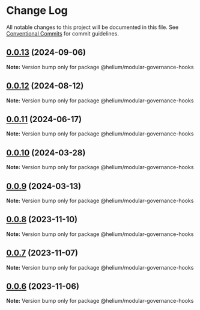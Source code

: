 # Change Log

All notable changes to this project will be documented in this file.
See [Conventional Commits](https://conventionalcommits.org) for commit guidelines.

## [0.0.13](https://github.com/helium/modular-governance/compare/v0.0.12...v0.0.13) (2024-09-06)

**Note:** Version bump only for package @helium/modular-governance-hooks





## [0.0.12](https://github.com/helium/modular-governance/compare/v0.0.10...v0.0.12) (2024-08-12)

**Note:** Version bump only for package @helium/modular-governance-hooks





## [0.0.11](https://github.com/helium/modular-governance/compare/v0.0.10...v0.0.11) (2024-06-17)

**Note:** Version bump only for package @helium/modular-governance-hooks





## [0.0.10](https://github.com/helium/modular-governance/compare/v0.0.9...v0.0.10) (2024-03-28)

**Note:** Version bump only for package @helium/modular-governance-hooks





## [0.0.9](https://github.com/helium/modular-governance/compare/v0.0.8...v0.0.9) (2024-03-13)

**Note:** Version bump only for package @helium/modular-governance-hooks





## [0.0.8](https://github.com/helium/modular-governance/compare/v0.0.7...v0.0.8) (2023-11-10)

**Note:** Version bump only for package @helium/modular-governance-hooks





## [0.0.7](https://github.com/helium/modular-governance/compare/v0.0.6...v0.0.7) (2023-11-07)

**Note:** Version bump only for package @helium/modular-governance-hooks





## [0.0.6](https://github.com/helium/modular-governance/compare/v0.0.4...v0.0.6) (2023-11-06)

**Note:** Version bump only for package @helium/modular-governance-hooks
